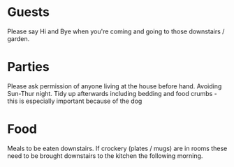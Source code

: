 # Guests

Please say Hi and Bye when you're coming and going to those downstairs / garden.

# Parties

Please ask permission of anyone living at the house before hand. Avoiding Sun-Thur night.
Tidy up afterwards including bedding and food crumbs - this is especially important because of the dog

# Food

Meals to be eaten downstairs.
If crockery (plates / mugs) are in rooms these need to be brought downstairs to the kitchen the following morning.
